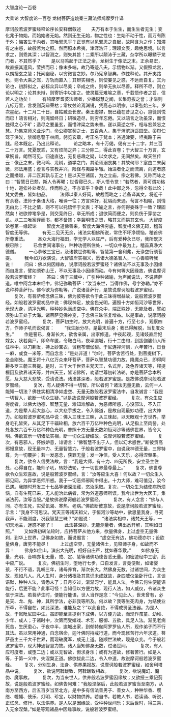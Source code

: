 <!-- { "loadSidebar": true } -->
大智度论一百卷


大乘论
大智度论一百卷
龙树菩萨造姚秦三藏法师鸠摩罗什译


摩诃般若波罗蜜经释论序长安释僧叡述
　　夫万有本于生生，而生生者无生；变化兆于物始，而始始者无始。然则无生无始，物之性也：生始不动于性，而万有陈于外；悔吝生于内者，其唯邪思乎？正觉有以见邪思之自起，故阿含为之作；知滞有之由惑，故般若为之照。然而照本希夷，津涯浩汗；理超文表，趣绝思境。以言求之，则乖其深；以智测之，则失其旨！二乘所以颠沛于三藏，杂学所以曝鳞于龙门者，不其然乎？
　　是以马鸣起于正法之余，龙树生于像法之末。正余易宏，故直振其遗风，莹拂而已；像末多端，故乃寄迹凡夫，示悟物以渐。又假照龙宫，以朗搜玄之慧；托闻幽秘，以穷微言之妙。尔乃宪章智典，作兹释论。其开夷路也，则令大乘之驾，方轨而直入；其辩实相也，则使妄见之惑，不远而自复。其为论也，初辞拟之，必标众异以尽美；卒成之终，则举无执以尽善。释所不尽，则立论以明之；论其未辩，则寄折中以定之。使灵篇无难喻之章，千载悟作者之旨，信若人之功矣！
　　有鸠摩罗耆婆法师者，少播聪慧之闻，长集奇拔之誉；才举则亢标万里，言发则英辩荣枯；常杖兹论焉渊镜，凭高志以明宗。以秦弘始三年，岁次星纪，十二月二十日，自姑臧至长安。秦王虚襟，既已蕴在昔见之心，岂徒则悦而已！晤言相对，则淹留终日；研微造尽，则穷年忘倦。又以晤言之功虽深，而恨独得之心不旷；造尽之要虽玄，而惜津梁之势未普。遂以莫逆之怀，相与宏兼忘之慧。乃集京师义业沙门，命公卿赏契之士，五百余人，集于渭滨逍遥园堂。銮舆伫驾于洪涘，禁御息警于林间。躬览玄章，考正名于梵本；咨通津要，坦夷路于来践。经本既定，乃出此释论。
　　论之略本，有十万偈，偈有三十二字，并三百二十万言。梵夏既乖，又有烦简之异；三分除二，得此百卷；于大智三十万言，玄章婉旨，朗然可见。归途直达，无复惑趣之疑，以文求之，无间然矣。故天竺传云：像正之末，微马鸣、龙树，道学之门，其沦胥溺丧矣！其故何耶？寔由二末契微，邪法用盛；虚言与实教并兴，险径与夷路争辙。始进者化之而流离，向道者惑之而播越，非二匠其孰与正之！是以天竺诸国，为之立庙，宗之若佛。又称而咏之曰：“智慧日已颓，斯人令再曜；世昏寝已久，斯人悟令觉！”若然者，真可谓功格十地，道侔补处者矣。传而称之，不亦宜乎？幸哉！此中鄙之外，忽得全有此论；梵文委曲，皆如初品。
　　法师以秦人好简，故裁而略之；若备译其文，将近千有余卷。法师于秦语大格，唯译一往；方言殊好，犹隔而未通。苟言不相喻，则情无由比；不比之情，则不可以托悟怀于文表；不喻之言，亦何得委殊于一致？理固然矣！进欲停笔争是，则交竞终日，卒无所成；退欲简而便之，则负伤于穿凿之讥。以二三唯案译而书，都不备饰；幸冀明悟之贤，略其文而挹其玄也。
大智度论卷第一缘起论
　　智度大道佛善来，智度大海佛穷底，智度相义佛无碍，稽首智度无等佛。
　　有无二见灭无余，诸法实相佛所说，常住不坏净烦恼，稽首佛所尊重法。
　　圣众大海行福田，学无学人以庄严，后有爱种永已尽，我所既灭根已除；
　　已舍世间诸事业，种种功德所住处，一切众中最为上，稽首真净大德僧。
　　一心恭敬三宝已，及诸救世弥勒等，智慧第一舍利弗，无诤空行须菩提。
　　我今如力欲演说，大智彼岸实相义，愿诸大德圣智人，一心善顺听我说！
　　问曰：佛以何因缘故，说摩诃般若波罗蜜经？诸佛法不以无事及小因缘而自发言，譬如须弥山王，不以无事及小因缘而动。今有何等大因缘故，佛说摩诃般若波罗蜜经？
　　答曰：佛于三藏中，广引种种诸喻，为声闻说法，不说菩萨道。唯中阿含本末经中，佛记弥勒菩萨：“汝当来世，当得作佛，号字弥勒。”亦不说种种菩萨行。佛今欲为弥勒等，广说诸菩萨行，是故说摩诃般若波罗蜜经。
　　复次，有菩萨修念佛三昧，佛为彼等欲令于此三昧得增益故，说般若波罗蜜经。如般若波罗蜜初品中说：佛现神足，放金色光明，遍照十方如恒河沙等世界，示现大身，清净光明，种种妙色满虚空中。佛在众中，端正殊妙，无能及者，譬如须弥山王处于大海。诸菩萨见佛神变，于念佛三昧倍复增益。以是事故，说摩诃般若波罗蜜经。
　　复次，菩萨初生时，放大光明，普遍十方，行至七步，观察四方，作师子吼而说偈言：
　　“我生胎分尽，是最末后身；我已得解脱，当复度众生。”
　　作是誓已，身渐长大，欲舍亲属，出家修道。中夜起观，见诸妓直后妃婇女，状若臭尸。即命车匿，令鞁白马，夜半逾城，行十二由旬，到跋伽婆仙人所住林中，以刀剃发，持上妙宝衣，贸粗布僧伽梨。于尼连禅河侧，六年苦行，日食一麻，或食一米等，而自念言：“是处非道！”尔时，菩萨舍苦行处，到菩提树下，坐金刚处。魔王将十八亿万众来坏菩萨，菩萨以智慧功德力故，降魔众已，即得阿耨多罗三藐三菩提。是时，三千大千世界主梵天王，名式弃，及色界诸天等，释提桓因及欲界诸天等，并四天王，皆诣佛所，劝请世尊初转法轮。亦是菩萨念本所愿，及大慈大悲故，受请说法。诸法甚深者，般若波罗蜜是。是故佛说摩诃般若波罗蜜经。
　　复次，有人疑佛不得一切智。所以者何？诸法无量无数，云何一人能知一切法？佛住实相清净如虚空、无量无数般若波罗蜜法中，自发诚言：“我是一切智人，欲断一切众生疑。”以是故说摩诃般若波罗蜜经。
　　复次，有众生应得度者，以佛大功德、智慧无量、难知难解故，为恶师所惑，心没邪法，不入正道，为是辈人起大慈心，以大悲手拔之，令入佛道，是故自现最妙功德，出大神力。如般若波罗蜜初品中说：佛入三昧王三昧，从三昧起，以天眼观十方世界，举身毛孔皆笑，从其足下千辐轮相，放六百千万亿种种色光明，从足指上至肉髻，处处各放六百千万亿种种色光明，普照十方无量无数如恒河沙等诸佛世界，皆令大明。佛欲宣示一切诸法实相，断一切众生疑结故，说摩诃般若波罗蜜经。
　　复次，有恶邪人，怀嫉妒意，诽谤言：“佛智慧不出于人，但以幻术惑世。”断彼贡高邪慢意故，现无量神力、无量智慧力，于般若波罗蜜中，自说我神德无量，三界特尊，为一切覆护；若一发恶念，获罪无量；发一净信，受人天乐，必得涅槃果。
　　复次，欲令人信受法故，言：“我是大师，有十力、四无所畏，安立圣主住处，心得自在，能师子吼，转妙法轮，于一切世界最尊最上。”
　　复次，佛世尊欲令众生欢喜故，说是般若波罗蜜经，言：“汝等应生大喜！何以故？一切众生入邪见网，为异学恶师所惑。我于一切恶师邪网中得出。十力大师，难可值见，汝今已遇。我随时开发三十七品等诸深法藏，恣汝采取。复次，一切众生为结使病所烦恼，自有生死已来，无人能治此病者，常为外道恶师所误。我今出世为大医王，集诸法药，汝等当服。”是故佛说摩诃般若波罗蜜经。
　　复次，有人念言：“佛与人同，亦有生死，实受饥渴、寒热、老病。”佛欲断彼意故，说是摩诃般若波罗蜜经，示言：“我身不可思议。梵天王等诸天祖父，于恒河沙等劫中，欲思量我身，寻究我声，不能测度，况我智慧三昧？”如偈说：
　　“诸法实相中，诸梵天王等，一切天地主，迷惑不能了！
　　此法甚深妙，无能测量者，佛出悉开解，其明如日照。”
　　又如佛初转法轮时，应持菩萨从他方来，欲量佛身，上过虚空无量佛刹，到华上世界，见佛身如故，而说偈言：
　　“虚空无有边，佛功德亦尔；设欲量佛身，唐劳不能尽！
　　上过虚空界，无量诸佛土，见释师子身，如故而不异！
　　佛身如金山，演出大光明，相好自庄严，犹如春华敷。”
　　如佛身无量，光明、音响亦复无量，戒、定、慧等诸佛功德皆悉无量。如密迹经中三密，此中应广说。
　　复次，佛初生时，堕地行七步，口自发言，言竟便默，如诸婴孩，不行不语，乳哺三年，诸母养育，渐次长大。然佛身无数，过诸世间，为众生故，现如凡人。凡人生时，身分诸根及其意识未成就故，身四威仪坐卧行住，言谈语默，种种人法，皆悉未了；日月岁过，渐渐习学，能具人法。今佛云何生便能语能行，后更不能？此事可怪！当知但以方便力故，现行人法，如人威仪，令诸众生信于深法。若菩萨生时，便能行能语，世人当作是念：“今见此人，世未曾有，必是天、龙、鬼、神，其所学法，必非我等所及。何以故？我等生死肉身，为结使业所牵，不得自在，如此深法，谁能及之？”以此自绝，不得成贤圣法器。为是人故，于岚毗尼园中生。虽即能至菩提树下成佛，以方便力故，而现作孩童、幼稚、少年、成人；于诸时中，次第而受嬉戏、术艺、服御、五欲，具足人法。渐见老病死苦，生厌患心，于夜中半，逾城出家，到郁特伽阿罗罗仙人所，现作弟子而不行其法。虽以常用神通，自念宿命，迦叶佛时持戒行道，而今现修苦行六年求道。菩萨虽主三千大千世界，而现破魔军，成无上道。随顺世法故，现是众变。今于般若波罗蜜中，现大神通智慧力故。诸人当知佛身无数，过诸世间。
　　复次，有人应可度者，或堕二边；或以无智故，但求身乐；或有为道故，修著苦行。如是人等，于第一义中，失涅槃正道。佛欲拔此二边，令入中道，故说摩诃般若波罗蜜经。
　　复次，分别生身、法身、供养果报故，说摩诃般若波罗蜜经，如舍利塔品中说。
　　复次，欲说阿鞞跋致、阿鞞跋致相故。
　　复次，欲说魔幻、魔伪、魔事故。
　　复次，为当来世人，供养般若波罗蜜因缘故；又欲授三乘记莂故，说是般若波罗蜜经。如佛告阿难：“我般涅槃后，此般若波罗蜜当至南方，从南方至西方，后五百岁当至北方。是中多有信法善男子、善女人，种种华香、缨络、幢幡、伎乐、灯明、珍宝，以财物供养。若自书，若教人书，若读诵、听说，正忆念、修行，以法供养。是人以是因缘故，受种种世间乐；末后世时，得三乘，入无余涅槃。”如是等观诸品中因缘事故，说般若波罗蜜经。
